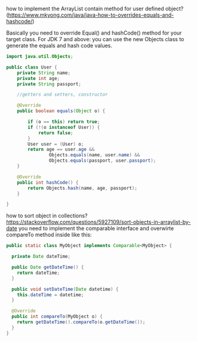 how to implement the ArrayList contain method for user defined object? (https://www.mkyong.com/java/java-how-to-overrides-equals-and-hashcode/)

Basically you need to override Equal() and hashCode() method for your target class. For JDK 7 and above: you can use the new Objects class to generate the equals and hash code values. 
```java
import java.util.Objects;

public class User {
    private String name;
    private int age;
    private String passport;

	//getters and setters, constructor

    @Override
    public boolean equals(Object o) {

        if (o == this) return true;
        if (!(o instanceof User)) {
            return false;
        }
        User user = (User) o;
        return age == user.age &&
                Objects.equals(name, user.name) &&
                Objects.equals(passport, user.passport);
    }

    @Override
    public int hashCode() {
        return Objects.hash(name, age, passport);
    }

}
```

how to sort object in collections? https://stackoverflow.com/questions/5927109/sort-objects-in-arraylist-by-date 
you need to implement the comparable interface and overwirte compareTo method inside like this: 
``` java 
public static class MyObject implements Comparable<MyObject> {

  private Date dateTime;

  public Date getDateTime() {
    return dateTime;
  }

  public void setDateTime(Date datetime) {
    this.dateTime = datetime;
  }

  @Override
  public int compareTo(MyObject o) {
    return getDateTime().compareTo(o.getDateTime());
  }
}
```
